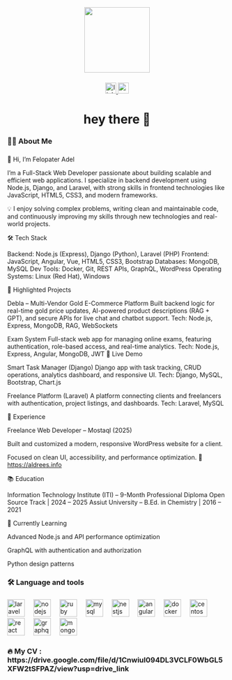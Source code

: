 <div align="center">
  <img height="150" src="https://media.giphy.com/media/M9gbBd9nbDrOTu1Mqx/giphy.gif"  />
</div>

###

<div align="center">
  <a href="https://www.linkedin.com/in/felopater-adel1/" target="_blank">
    <img src="https://img.shields.io/static/v1?message=LinkedIn&logo=linkedin&label=&color=0077B5&logoColor=white&labelColor=&style=for-the-badge" height="25" alt="linkedin logo"  />
  </a>
  <a href="mailto:felopateradel73@gmail.com" target="_blank">
    <img src="https://img.shields.io/static/v1?message=Gmail&logo=gmail&label=&color=D14836&logoColor=white&labelColor=&style=for-the-badge" height="25" alt="gmail logo"  />
  </a>
</div>

###

<h1 align="center">hey there 👋</h1>

###

<h3 align="left">👩‍💻  About Me</h3>

###

<p align="left">👋 Hi, I’m Felopater Adel

I’m a Full-Stack Web Developer passionate about building scalable and efficient web applications.
I specialize in backend development using Node.js, Django, and Laravel, with strong skills in frontend technologies like JavaScript, HTML5, CSS3, and modern frameworks.

💡 I enjoy solving complex problems, writing clean and maintainable code, and continuously improving my skills through new technologies and real-world projects.

🛠️ Tech Stack

Backend: Node.js (Express), Django (Python), Laravel (PHP)
Frontend: JavaScript, Angular, Vue, HTML5, CSS3, Bootstrap
Databases: MongoDB, MySQL
Dev Tools: Docker, Git, REST APIs, GraphQL, WordPress
Operating Systems: Linux (Red Hat), Windows

🚀 Highlighted Projects

Debla – Multi-Vendor Gold E-Commerce Platform
Built backend logic for real-time gold price updates, AI-powered product descriptions (RAG + GPT), and secure APIs for live chat and chatbot support.
Tech: Node.js, Express, MongoDB, RAG, WebSockets

Exam System
Full-stack web app for managing online exams, featuring authentication, role-based access, and real-time analytics.
Tech: Node.js, Express, Angular, MongoDB, JWT
🔗 Live Demo

Smart Task Manager (Django)
Django app with task tracking, CRUD operations, analytics dashboard, and responsive UI.
Tech: Django, MySQL, Bootstrap, Chart.js

Freelance Platform (Laravel)
A platform connecting clients and freelancers with authentication, project listings, and dashboards.
Tech: Laravel, MySQL

💼 Experience

Freelance Web Developer – Mostaql (2025)

Built and customized a modern, responsive WordPress website for a client.

Focused on clean UI, accessibility, and performance optimization.
🔗 https://aldrees.info

📚 Education

Information Technology Institute (ITI) – 9-Month Professional Diploma
Open Source Track | 2024 – 2025
Assiut University – B.Ed. in Chemistry | 2016 – 2021

🌱 Currently Learning

Advanced Node.js and API performance optimization

GraphQL with authentication and authorization

Python design patterns

<h3 align="left">🛠 Language and tools</h3>

###

<div align="left">
  <img src="https://cdn.jsdelivr.net/gh/devicons/devicon/icons/laravel/laravel-original.svg" height="40" alt="laravel logo"  />
  <img width="12" />
  <img src="https://cdn.jsdelivr.net/gh/devicons/devicon/icons/nodejs/nodejs-original.svg" height="40" alt="nodejs logo"  />
  <img width="12" />
  <img src="https://cdn.jsdelivr.net/gh/devicons/devicon/icons/ruby/ruby-plain-wordmark.svg" height="40" alt="ruby logo"  />
  <img width="12" />
  <img src="https://cdn.jsdelivr.net/gh/devicons/devicon/icons/mysql/mysql-original.svg" height="40" alt="mysql logo"  />
  <img width="12" />
  <img src="https://cdn.jsdelivr.net/gh/devicons/devicon/icons/nestjs/nestjs-original.svg" height="40" alt="nestjs logo"  />
  <img width="12" />
  <img src="https://cdn.jsdelivr.net/gh/devicons/devicon/icons/angularjs/angularjs-original.svg" height="40" alt="angularjs logo"  />
  <img width="12" />
  <img src="https://cdn.jsdelivr.net/gh/devicons/devicon/icons/docker/docker-plain-wordmark.svg" height="40" alt="docker logo"  />
  <img width="12" />
  <img src="https://cdn.jsdelivr.net/gh/devicons/devicon/icons/centos/centos-original.svg" height="40" alt="centos logo"  />
  <img width="12" />
  <img src="https://cdn.jsdelivr.net/gh/devicons/devicon/icons/react/react-original.svg" height="40" alt="react logo"  />
  <img width="12" />
  <img src="https://cdn.jsdelivr.net/gh/devicons/devicon/icons/graphql/graphql-plain.svg" height="40" alt="graphql logo"  />
  <img width="12" />
  <img src="https://cdn.jsdelivr.net/gh/devicons/devicon/icons/mongodb/mongodb-original.svg" height="40" alt="mongodb logo"  />
</div>

###

<h3 align="left">🔥   My CV : https://drive.google.com/file/d/1Cnwiul094DL3VCLF0WbGL5XFW2tSFPAZ/view?usp=drive_link</h3>

###
